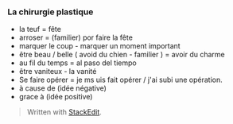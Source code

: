 


### La chirurgie plastique 
- la teuf = fête 
- arroser = (familier) por faire la fête
- marquer le coup - marquer un moment important
- être beau / belle  ( avoid du chien - familier ) = avoir du charme
-  au fil du temps = al paso del tiempo
- être vaniteux - la vanité
- Se faire opérer = je ms uis fait opérer / j'ai subi une opération.
- à cause de (idée négative)
- grace à (idée positive)

> Written with [StackEdit](https://stackedit.io/).
<!--stackedit_data:
eyJoaXN0b3J5IjpbNDY1MzE5NzY2LDEzMzIxNDAyNjUsLTUwMz
U3NTU5OCwtMTUyNzQ2Mjg2NV19
-->